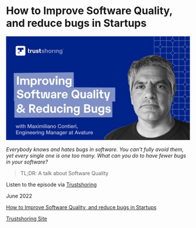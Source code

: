 # How to Improve Software Quality, and reduce bugs in Startups

![How to Improve Software Quality, and reduce bugs in Startups](How%20to%20Improve%20Software%20Quality,%20and%20reduce%20bugs%20in%20Startups.jpg)

*Everybody knows and hates bugs in software. You can't fully avoid them, yet every single one is one too many. What can you do to have fewer bugs in your software?*

> TL;DR: A talk about Software Quality

Listen to the episode via [Trustshoring](https://www.youtube.com/@Trustshoring)

June 2022

[How to Improve Software Quality, and reduce bugs in Startups](https://github.com/mcsee/Software-Design-Articles/tree/main/Articles/Podcasts/How%20to%20Improve%20Software%20Quality,%20and%20reduce%20bugs%20in%20Startups/readme.md)

[Trustshoring Site](https://www.trustshoring.com/podcast/software-quality-and-bugs-within-startups/)